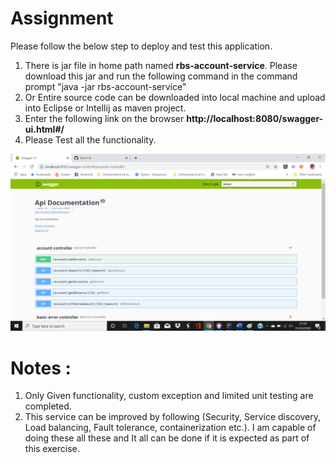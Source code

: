 # Assignment
Please follow the below step to deploy and test this application.

1. There is jar file in home path named <b>rbs-account-service</b>. Please download this jar and run the following command in the command prompt "java -jar rbs-account-service"
2. Or Entire source code can be downloaded into local machine and upload into Eclipse or Intellij as maven project.
3. Enter the following link on the browser <b>http://localhost:8080/swagger-ui.html#/</b>
4. Please Test all the functionality. 

![alt tag](swagger.png)

# Notes :

1. Only Given functionality, custom exception and limited unit testing are completed.
2. This service can be improved by following (Security, Service discovery, Load balancing, Fault tolerance, containerization etc.). I am capable of doing these all these and It all can be done if it is expected as part of this exercise. 
